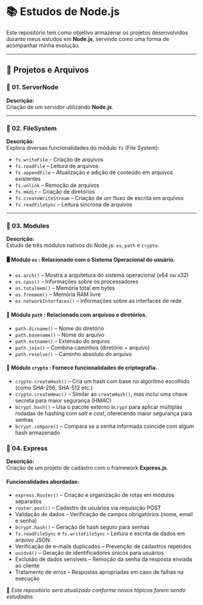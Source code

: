 # 📚 Estudos de Node.js

Este repositório tem como objetivo armazenar os projetos desenvolvidos durante meus estudos em **Node.js**, servindo como uma forma de acompanhar minha evolução.

---

## 📁 Projetos e Arquivos

### 📌 01. ServerNode
**Descrição:**  
Criação de um servidor utilizando **Node.js**.

---

### 📌 02. FileSystem
**Descrição:**  
Explora diversas funcionalidades do módulo `fs` (File System):

- `fs.writeFile` – Criação de arquivos  
- `fs.readFile` – Leitura de arquivos  
- `fs.appendFile` – Atualização e adição de conteúdo em arquivos existentes  
- `fs.unlink` – Remoção de arquivos  
- `fs.mkdir` – Criação de diretórios  
- `fs.createWriteStream` – Criação de um fluxo de escrita em arquivos  
- `fs.readFileSync` – Leitura síncrona de arquivos

---

### 📌 03. Modules
**Descrição:**  
Estudo de três módulos nativos do Node.js: `os`, `path` e `crypto`.

#### 🖥️ Módulo `os` : Relacionado com o **Sistema** **Operacional** do usuário.
- `os.arch()` – Mostra a arquitetura do sistema operacional (x64 ou x32)  
- `os.cpus()` – Informações sobre os processadores  
- `os.totalmem()` – Memória total em bytes  
- `os.freemem()` – Memória RAM livre  
- `os.networkInterfaces()` – Informações sobre as interfaces de rede

#### 📂 Módulo `path` : Relacionado com **arquivos** e **diretórios**.
- `path.dirname()` – Nome do diretório  
- `path.basename()` – Nome do arquivo  
- `path.extname()` – Extensão do arquivo  
- `path.join()` – Combina caminhos (diretório + arquivo)  
- `path.resolve()` – Caminho absoluto do arquivo

#### 🔐 Módulo `crypto` : Fornece funcionalidades de **criptografia**.

- `crypto.createHash()` – Cria um hash com base no algoritmo escolhido (como SHA-256, SHA-512 etc.)  
- `crypto.createHmac()` – Similar ao `createHash()`, mas inclui uma chave secreta para maior segurança (HMAC)  
- `bcrypt.hash()` – Usa o pacote externo `bcrypt` para aplicar múltiplas rodadas de hashing com *salt* e *cost*, oferecendo maior segurança para senhas
- `bcrypt.compare()` – Compara se a senha informada coincide com algum hash armazenado 

### 📌 04. Express  
**Descrição:**  
Criação de um projeto de cadastro com o framework **Express.js**.
#### Funcionalidades abordadas:

- `express.Router()` – Criação e organização de rotas em módulos separados  
- `router.post()` – Cadastro de usuários via requisição POST  
- Validação de dados – Verificação de campos obrigatórios (nome, email e senha)  
- `bcrypt.hash()` – Geração de hash seguro para senhas  
- `fs.readFileSync` e `fs.writeFileSync` – Leitura e escrita de dados em arquivo JSON  
- Verificação de e-mails duplicados – Prevenção de cadastros repetidos  
- `uuidv4()` – Geração de identificadores únicos para usuários  
- Exclusão de dados sensíveis – Remoção da senha da resposta enviada ao cliente  
- Tratamento de erros – Respostas apropriadas em caso de falhas na execução


📌 *Este repositório será atualizado conforme novos tópicos forem sendo estudados.*
